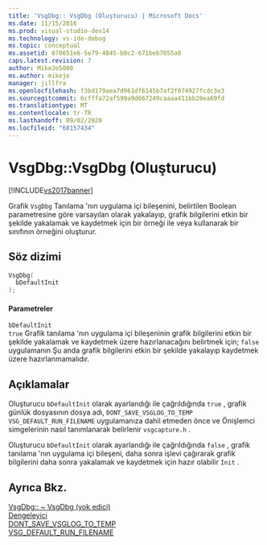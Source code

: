 ```yaml
---
title: 'VsgDbg:: VsgDbg (Oluşturucu) | Microsoft Docs'
ms.date: 11/15/2016
ms.prod: visual-studio-dev14
ms.technology: vs-ide-debug
ms.topic: conceptual
ms.assetid: 670651e6-5e79-4845-b0c2-671beb7055a8
caps.latest.revision: 7
author: MikeJo5000
ms.author: mikejo
manager: jillfra
ms.openlocfilehash: f3bd179aea7d961df6145b7af2f074927fcdc3e3
ms.sourcegitcommit: 6cfffa72af599a9d667249caaaa411bb28ea69fd
ms.translationtype: MT
ms.contentlocale: tr-TR
ms.lasthandoff: 09/02/2020
ms.locfileid: "68157434"
---
```

# <a name="vsgdbgvsgdbg-constructor"></a>VsgDbg::VsgDbg (Oluşturucu)
[!INCLUDE[vs2017banner](../includes/vs2017banner.md)]

Grafik `VsgDbg` Tanılama 'nın uygulama içi bileşenini, belirtilen Boolean parametresine göre varsayılan olarak yakalayıp, grafik bilgilerini etkin bir şekilde yakalamak ve kaydetmek için bir örneği ile veya kullanarak bir sınıfının örneğini oluşturur.  
  
## <a name="syntax"></a>Söz dizimi  
  
```cpp  
VsgDbg(  
  bDefaultInit  
);  
```  
  
#### <a name="parameters"></a>Parametreler  
 `bDefaultInit`  
 `true` Grafik tanılama 'nın uygulama içi bileşeninin grafik bilgilerini etkin bir şekilde yakalamak ve kaydetmek üzere hazırlanacağını belirtmek için; `false` uygulamanın Şu anda grafik bilgilerini etkin bir şekilde yakalayıp kaydetmek üzere hazırlanmamalıdır.  
  
## <a name="remarks"></a>Açıklamalar  
 Oluşturucu `bDefaultInit` olarak ayarlandığı ile çağrıldığında `true` , grafik günlük dosyasının dosya adı, `DONT_SAVE_VSGLOG_TO_TEMP` `VSG_DEFAULT_RUN_FILENAME` uygulamanıza dahil etmeden önce ve Önişlemci simgelerinin nasıl tanımlanarak belirlenir `vsgcapture.h` .  
  
 Oluşturucu `bDefaultInit` olarak ayarlandığı ile çağrıldığında `false` , grafik tanılama 'nın uygulama içi bileşeni, daha sonra işlevi çağırarak grafik bilgilerini daha sonra yakalamak ve kaydetmek için hazır olabilir `Init` .  
  
## <a name="see-also"></a>Ayrıca Bkz.  
 [VsgDbg:: ~ VsgDbg (yok edici)](../debugger/vsgdbg-tilde-vsgdbg-destructor.md)   
 [Dengeleyici](../debugger/init.md)   
 [DONT_SAVE_VSGLOG_TO_TEMP](../debugger/dont-save-vsglog-to-temp.md)   
 [VSG_DEFAULT_RUN_FILENAME](../debugger/vsg-default-run-filename.md)
